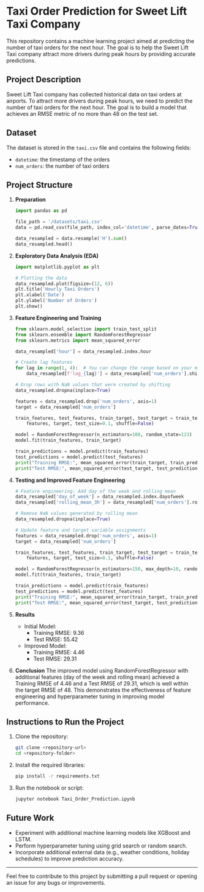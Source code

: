 # Taxi Order Prediction for Sweet Lift Taxi Company

This repository contains a machine learning project aimed at predicting the number of taxi orders for the next hour. The goal is to help the Sweet Lift Taxi company attract more drivers during peak hours by providing accurate predictions.

## Project Description

Sweet Lift Taxi company has collected historical data on taxi orders at airports. To attract more drivers during peak hours, we need to predict the number of taxi orders for the next hour. The goal is to build a model that achieves an RMSE metric of no more than 48 on the test set.

## Dataset

The dataset is stored in the `taxi.csv` file and contains the following fields:
- `datetime`: the timestamp of the orders
- `num_orders`: the number of taxi orders

## Project Structure

1. **Preparation**
    ```python
    import pandas as pd

    file_path = '/datasets/taxi.csv' 
    data = pd.read_csv(file_path, index_col='datetime', parse_dates=True)

    data_resampled = data.resample('H').sum()
    data_resampled.head()
    ```

2. **Exploratory Data Analysis (EDA)**
    ```python
    import matplotlib.pyplot as plt

    # Plotting the data
    data_resampled.plot(figsize=(12, 6))
    plt.title('Hourly Taxi Orders')
    plt.xlabel('Date')
    plt.ylabel('Number of Orders')
    plt.show()
    ```

3. **Feature Engineering and Training**
    ```python
    from sklearn.model_selection import train_test_split
    from sklearn.ensemble import RandomForestRegressor
    from sklearn.metrics import mean_squared_error

    data_resampled['hour'] = data_resampled.index.hour

    # Create lag features
    for lag in range(1, 4):  # You can change the range based on your model's performance
        data_resampled[f'lag_{lag}'] = data_resampled['num_orders'].shift(lag)

    # Drop rows with NaN values that were created by shifting
    data_resampled.dropna(inplace=True)

    features = data_resampled.drop('num_orders', axis=1)
    target = data_resampled['num_orders']

    train_features, test_features, train_target, test_target = train_test_split(
        features, target, test_size=0.1, shuffle=False)

    model = RandomForestRegressor(n_estimators=100, random_state=123)
    model.fit(train_features, train_target)

    train_predictions = model.predict(train_features)
    test_predictions = model.predict(test_features)
    print("Training RMSE:", mean_squared_error(train_target, train_predictions, squared=False))
    print("Test RMSE:", mean_squared_error(test_target, test_predictions, squared=False))
    ```

4. **Testing and Improved Feature Engineering**
    ```python
    # Feature engineering: Add day of the week and rolling mean
    data_resampled['day_of_week'] = data_resampled.index.dayofweek
    data_resampled['rolling_mean_3h'] = data_resampled['num_orders'].rolling(window=3).mean()

    # Remove NaN values generated by rolling mean
    data_resampled.dropna(inplace=True)

    # Update feature and target variable assignments
    features = data_resampled.drop('num_orders', axis=1)
    target = data_resampled['num_orders']

    train_features, test_features, train_target, test_target = train_test_split(
        features, target, test_size=0.1, shuffle=False)

    model = RandomForestRegressor(n_estimators=150, max_depth=10, random_state=123)
    model.fit(train_features, train_target)

    train_predictions = model.predict(train_features)
    test_predictions = model.predict(test_features)
    print("Training RMSE:", mean_squared_error(train_target, train_predictions, squared=False))
    print("Test RMSE:", mean_squared_error(test_target, test_predictions, squared=False))
    ```

5. **Results**
    - Initial Model:
        - Training RMSE: 9.36
        - Test RMSE: 55.42
    - Improved Model:
        - Training RMSE: 4.46
        - Test RMSE: 29.31

6. **Conclusion**
    The improved model using RandomForestRegressor with additional features (day of the week and rolling mean) achieved a Training RMSE of 4.46 and a Test RMSE of 29.31, which is well within the target RMSE of 48. This demonstrates the effectiveness of feature engineering and hyperparameter tuning in improving model performance.

## Instructions to Run the Project

1. Clone the repository:
    ```bash
    git clone <repository-url>
    cd <repository-folder>
    ```

2. Install the required libraries:
    ```bash
    pip install -r requirements.txt
    ```

3. Run the notebook or script:
    ```bash
    jupyter notebook Taxi_Order_Prediction.ipynb
    ```

## Future Work

- Experiment with additional machine learning models like XGBoost and LSTM.
- Perform hyperparameter tuning using grid search or random search.
- Incorporate additional external data (e.g., weather conditions, holiday schedules) to improve prediction accuracy.

---

Feel free to contribute to this project by submitting a pull request or opening an issue for any bugs or improvements.
